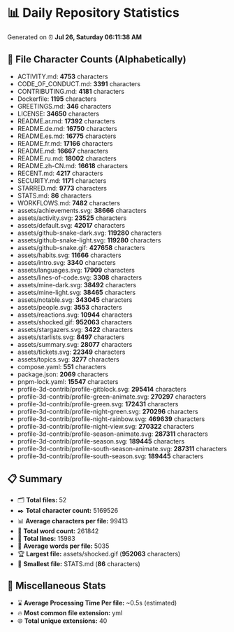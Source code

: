 # 📊 Daily Repository Statistics
Generated on ⏰ **Jul 26, Saturday 06:11:38 AM**

## 📂 File Character Counts (Alphabetically)
- ACTIVITY.md: **4753** characters
- CODE_OF_CONDUCT.md: **3391** characters
- CONTRIBUTING.md: **4181** characters
- Dockerfile: **1195** characters
- GREETINGS.md: **346** characters
- LICENSE: **34650** characters
- README.ar.md: **17392** characters
- README.de.md: **16750** characters
- README.es.md: **16775** characters
- README.fr.md: **17166** characters
- README.md: **16667** characters
- README.ru.md: **18002** characters
- README.zh-CN.md: **16618** characters
- RECENT.md: **4217** characters
- SECURITY.md: **1171** characters
- STARRED.md: **9773** characters
- STATS.md: **86** characters
- WORKFLOWS.md: **7482** characters
- assets/achievements.svg: **38666** characters
- assets/activity.svg: **23525** characters
- assets/default.svg: **42017** characters
- assets/github-snake-dark.svg: **119280** characters
- assets/github-snake-light.svg: **119280** characters
- assets/github-snake.gif: **427658** characters
- assets/habits.svg: **11666** characters
- assets/intro.svg: **3340** characters
- assets/languages.svg: **17909** characters
- assets/lines-of-code.svg: **3308** characters
- assets/mine-dark.svg: **38492** characters
- assets/mine-light.svg: **38465** characters
- assets/notable.svg: **343045** characters
- assets/people.svg: **3553** characters
- assets/reactions.svg: **10944** characters
- assets/shocked.gif: **952063** characters
- assets/stargazers.svg: **3422** characters
- assets/starlists.svg: **8497** characters
- assets/summary.svg: **28077** characters
- assets/tickets.svg: **22349** characters
- assets/topics.svg: **3277** characters
- compose.yaml: **551** characters
- package.json: **2069** characters
- pnpm-lock.yaml: **15547** characters
- profile-3d-contrib/profile-gitblock.svg: **295414** characters
- profile-3d-contrib/profile-green-animate.svg: **270297** characters
- profile-3d-contrib/profile-green.svg: **172431** characters
- profile-3d-contrib/profile-night-green.svg: **270296** characters
- profile-3d-contrib/profile-night-rainbow.svg: **469639** characters
- profile-3d-contrib/profile-night-view.svg: **270322** characters
- profile-3d-contrib/profile-season-animate.svg: **287311** characters
- profile-3d-contrib/profile-season.svg: **189445** characters
- profile-3d-contrib/profile-south-season-animate.svg: **287311** characters
- profile-3d-contrib/profile-south-season.svg: **189445** characters

## 📋 Summary
- 🗂️ **Total files:** 52
- ✒️ **Total character count:** 5169526
- 📊 **Average characters per file:** 99413
- 📝 **Total word count:** 261842
- 🧾 **Total lines:** 15983
- 📐 **Average words per file:** 5035
- 🏆 **Largest file:** assets/shocked.gif (**952063** characters)
- 🥉 **Smallest file:** STATS.md (**86** characters)

## 🌟 Miscellaneous Stats
- ⌛ **Average Processing Time Per file:** ~0.5s (estimated)
- 🔥 **Most common file extension:** yml
- 🌐 **Total unique extensions:** 40
